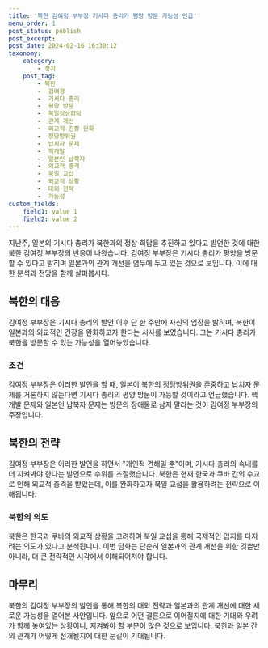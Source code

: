 ```yaml
---
title: '북한 김여정 부부장 기시다 총리가 평양 방문 가능성 언급'
menu_order: 1
post_status: publish
post_excerpt: 
post_date: 2024-02-16 16:30:12
taxonomy:
    category:
        - 정치
    post_tag:
        - 북한
        -  김여정
        -  기시다 총리
        -  평양 방문
        -  북일정상회담
        -  관계 개선
        -  외교적 긴장 완화
        -  정당방위권
        -  납치자 문제
        -  핵개발
        -  일본인 납북자
        -  외교적 충격
        -  북일 교섭
        -  외교적 상황
        -  대외 전략
        -  가능성
custom_fields:
    field1: value 1
    field2: value 2
---
```


지난주, 일본의 기시다 총리가 북한과의 정상 회담을 추진하고 있다고 발언한 것에 대한 북한 김여정 부부장의 반응이 나왔습니다. 김여정 부부장은 기시다 총리가 평양을 방문할 수 있다고 밝히며 일본과의 관계 개선을 염두에 두고 있는 것으로 보입니다. 이에 대한 분석과 전망을 함께 살펴봅시다.
## 북한의 대응
김여정 부부장은 기시다 총리의 발언 이후 단 한 주만에 자신의 입장을 밝히며, 북한이 일본과의 외교적인 긴장을 완화하고자 한다는 시사를 보였습니다. 그는 기시다 총리가 북한을 방문할 수 있는 가능성을 열어놓았습니다. 
### 조건
김여정 부부장은 이러한 발언을 할 때, 일본이 북한의 정당방위권을 존중하고 납치자 문제를 거론하지 않는다면 기시다 총리의 평양 방문이 가능할 것이라고 언급했습니다. 핵개발 문제와 일본인 납북자 문제는 방문의 장애물로 삼지 말라는 것이 김여정 부부장의 주장입니다.
## 북한의 전략
김여정 부부장은 이러한 발언을 하면서 "개인적 견해일 뿐"이며, 기시다 총리의 속내를 더 지켜봐야 한다는 발언으로 수위를 조절했습니다. 북한은 현재 한국과 쿠바 간의 수교로 인해 외교적 충격을 받았는데, 이를 완화하고자 북일 교섭을 활용하려는 전략으로 이해됩니다.
### 북한의 의도
북한은 한국과 쿠바의 외교적 상황을 고려하여 북일 교섭을 통해 국제적인 입지를 다지려는 의도가 있다고 분석됩니다. 이번 담화는 단순히 일본과의 관계 개선을 위한 것뿐만 아니라, 더 큰 전략적인 시각에서 이해되어져야 합니다.
## 마무리
북한의 김여정 부부장의 발언을 통해 북한의 대외 전략과 일본과의 관계 개선에 대한 새로운 가능성을 열어본 사안입니다. 앞으로 어떤 결론으로 이어질지에 대한 기대와 우려가 함께 놓여있는 상황이니, 지켜봐야 할 부분이 많은 것으로 보입니다. 북한과 일본 간의 관계가 어떻게 전개될지에 대한 눈길이 기대됩니다.
